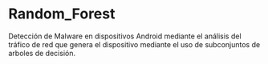 # Random_Forest
Detección de Malware en dispositivos Android mediante el análisis del tráfico de red que genera el dispositivo mediante el uso de subconjuntos de arboles de decisión.
